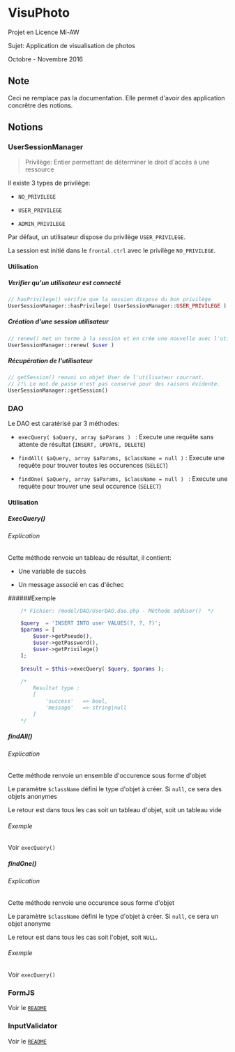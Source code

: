 # VisuPhoto

Projet en Licence Mi-AW

Sujet: Application de visualisation de photos

Octobre - Novembre 2016

## Note
Ceci ne remplace pas la documentation. Elle permet d'avoir des application concrêtre des notions.

## Notions
### UserSessionManager
> Privilège: Entier permettant de déterminer le droit d'accès à une ressource

Il existe 3 types de privilège:

* `NO_PRIVILEGE`

* `USER_PRIVILEGE`

* `ADMIN_PRIVILEGE`

Par défaut, un utilisateur dispose du privilège `USER_PRIVILEGE`.

La session est initié dans le `frontal.ctrl` avec le privilège `NO_PRIVILEGE`.

#### Utilisation
##### Verifier qu'un utilisateur est connecté

````php
// hasPrivilege() vérifie que la session dispose du bon privilège
UserSessionManager::hasPrivilege( UserSessionManager::USER_PRIVILEGE )
````

##### Création d'une session utilisateur

````php
// renew() met un terme à la session et en crée une nouvelle avec l'utilisateur passé en paramètre 
UserSessionManager::renew( $user )
````

##### Récupération de l'utilisateur

````php
// getSession() renvoi un objet User de l'utilisateur courrant.
// /!\ Le mot de passe n'est pas conservé pour des raisons évidente.
UserSessionManager::getSession()
````



### DAO
Le DAO est caratérisé par 3 méthodes:

* `execQuery( $aQuery, array $aParams ) ` : Execute une requête sans attente de résultat (`INSERT, UPDATE, DELETE`)

* `findAll( $aQuery, array $aParams, $className = null )` : Execute une requête pour trouver toutes les occurences (`SELECT`)

* `findOne( $aQuery, array $aParams, $className = null ) ` : Execute une requête pour trouver une seul occurence (`SELECT`)

#### Utilisation
##### ExecQuery()
###### Explication
Cette méthode renvoie un tableau de résultat, il contient:

* Une variable de succès

* Un message associé en cas d'échec

######Exemple 
````php
    /* Fichier: /model/DAO/UserDAO.dao.php - Méthode addUser()  */

    $query  = 'INSERT INTO user VALUES(?, ?, ?)';
    $params = [
        $user->getPseudo(),
        $user->getPassword(),
        $user->getPrivilege()
    ];
    
    $result = $this->execQuery( $query, $params );
    
    /*
        Resultat type :
        [
            'success'   => bool,
            'message'   => string|null
        ]
    */
````

##### findAll()
###### Explication
Cette méthode renvoie un ensemble d'occurence sous forme d'objet

Le paramètre `$className` défini le type d'objet à créer. Si `null`, ce sera des objets anonymes

Le retour est dans tous les cas soit un tableau d'objet, soit un tableau vide

###### Exemple
Voir `execQuery()`


##### findOne()
###### Explication
Cette méthode renvoie une occurence sous forme d'objet

Le paramètre `$className` défini le type d'objet à créer. Si `null`, ce sera un objet anonyme

Le retour est dans tous les cas soit l'objet, soit `NULL`.

###### Exemple
Voir `execQuery()`



### FormJS
Voir le [`README`](https://github.com/JAGFx/FormJS)


### InputValidator
Voir le [`README`](https://github.com/JAGFx/InputValidator)
